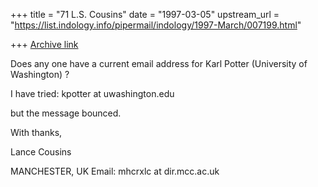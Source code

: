 +++
title = "71 L.S. Cousins"
date = "1997-03-05"
upstream_url = "https://list.indology.info/pipermail/indology/1997-March/007199.html"

+++
[Archive link](https://list.indology.info/pipermail/indology/1997-March/007199.html)

Does any one have a current email address for Karl Potter (University of
Washington) ?

I have tried:
kpotter at uwashington.edu

but the message bounced.

With thanks,

Lance Cousins

MANCHESTER, UK
Email: mhcrxlc at dir.mcc.ac.uk






